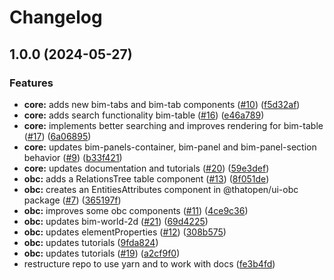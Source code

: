 # Changelog

## 1.0.0 (2024-05-27)


### Features

* **core:** adds new bim-tabs and bim-tab components ([#10](https://github.com/HoyosJuan/engine_ui-components/issues/10)) ([f5d32af](https://github.com/HoyosJuan/engine_ui-components/commit/f5d32afb4598b5a5c48c03c2dbab5b51d5d36a9f))
* **core:** adds search functionality bim-table ([#16](https://github.com/HoyosJuan/engine_ui-components/issues/16)) ([e46a789](https://github.com/HoyosJuan/engine_ui-components/commit/e46a789644f53dcb25c11b6816741cfd0df2a82d))
* **core:** implements better searching and improves rendering for bim-table ([#17](https://github.com/HoyosJuan/engine_ui-components/issues/17)) ([6a06895](https://github.com/HoyosJuan/engine_ui-components/commit/6a06895326b9f1f7376bb180d11e4e6b39ea459a))
* **core:** updates bim-panels-container, bim-panel and bim-panel-section behavior ([#9](https://github.com/HoyosJuan/engine_ui-components/issues/9)) ([b33f421](https://github.com/HoyosJuan/engine_ui-components/commit/b33f4214d6d7108dd4cce0b1150c3d25fa8b6171))
* **core:** updates documentation and tutorials ([#20](https://github.com/HoyosJuan/engine_ui-components/issues/20)) ([59e3def](https://github.com/HoyosJuan/engine_ui-components/commit/59e3def0bd14b015469c4d6456a60be6cc2cc8c9))
* **obc:** adds a RelationsTree table component ([#13](https://github.com/HoyosJuan/engine_ui-components/issues/13)) ([8f051de](https://github.com/HoyosJuan/engine_ui-components/commit/8f051de43818a90d14ea5c599576473b760d6463))
* **obc:** creates an EntitiesAttributes component in @thatopen/ui-obc package ([#7](https://github.com/HoyosJuan/engine_ui-components/issues/7)) ([365197f](https://github.com/HoyosJuan/engine_ui-components/commit/365197fb9f709fdc1a79605453184cbda8688447))
* **obc:** improves some obc components ([#11](https://github.com/HoyosJuan/engine_ui-components/issues/11)) ([4ce9c36](https://github.com/HoyosJuan/engine_ui-components/commit/4ce9c36588c4f419f2463aea0289470a5b494a4b))
* **obc:** updates bim-world-2d ([#21](https://github.com/HoyosJuan/engine_ui-components/issues/21)) ([69d4225](https://github.com/HoyosJuan/engine_ui-components/commit/69d42250869d256bb4d955418498be67619c32ba))
* **obc:** updates elementProperties ([#12](https://github.com/HoyosJuan/engine_ui-components/issues/12)) ([308b575](https://github.com/HoyosJuan/engine_ui-components/commit/308b575ede60c7d6d7e35dc5e5552acc9a2632fb))
* **obc:** updates tutorials ([9fda824](https://github.com/HoyosJuan/engine_ui-components/commit/9fda82457de51628637ba4d7c04603b6be165ab8))
* **obc:** updates tutorials ([#19](https://github.com/HoyosJuan/engine_ui-components/issues/19)) ([a2cf9f0](https://github.com/HoyosJuan/engine_ui-components/commit/a2cf9f07acc91505be81b360ecc916dd10d3e3cd))
* restructure repo to use yarn and to work with docs ([fe3b4fd](https://github.com/HoyosJuan/engine_ui-components/commit/fe3b4fd793603a3a0b2b9bdceca08e53c60187c5))
